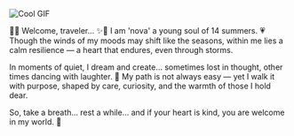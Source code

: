![Cool GIF](https://64.media.tumblr.com/4bf4af7321a326cb873ff1923d7ad008/a7f18038804ecfcd-d7/s400x600/45e974fd5b11cc0ce68a0efae0bd7187ad031cd7.gifv)

🌿✨ Welcome, traveler... ✨🌿
I am 'nova' a young soul of 14 summers. 💗
Though the winds of my moods may shift like the seasons, within me lies a calm resilience — a heart that endures, even through storms.

In moments of quiet, I dream and create… sometimes lost in thought, other times dancing with laughter. 🌿
My path is not always easy — yet I walk it with purpose, shaped by care, curiosity, and the warmth of those I hold dear.

So, take a breath… rest a while… and if your heart is kind, you are welcome in my world. 🌿
